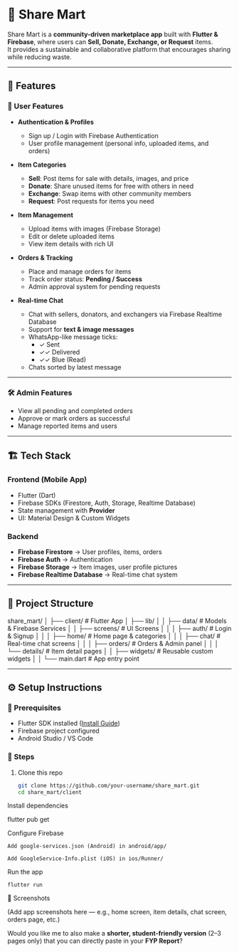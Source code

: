 # 📱 Share Mart

Share Mart is a **community-driven marketplace app** built with **Flutter & Firebase**, where users can **Sell, Donate, Exchange, or Request** items.  
It provides a sustainable and collaborative platform that encourages sharing while reducing waste.

---

## 🚀 Features

### 👤 User Features

- **Authentication & Profiles**
    - Sign up / Login with Firebase Authentication
    - User profile management (personal info, uploaded items, and orders)

- **Item Categories**
    - **Sell**: Post items for sale with details, images, and price
    - **Donate**: Share unused items for free with others in need
    - **Exchange**: Swap items with other community members
    - **Request**: Post requests for items you need

- **Item Management**
    - Upload items with images (Firebase Storage)
    - Edit or delete uploaded items
    - View item details with rich UI

- **Orders & Tracking**
    - Place and manage orders for items
    - Track order status: **Pending / Success**
    - Admin approval system for pending requests

- **Real-time Chat**
    - Chat with sellers, donators, and exchangers via Firebase Realtime Database
    - Support for **text & image messages**
    - WhatsApp-like message ticks:
        - ✓ Sent
        - ✓✓ Delivered
        - ✓✓ Blue (Read)
    - Chats sorted by latest message

---

### 🛠️ Admin Features

- View all pending and completed orders
- Approve or mark orders as successful
- Manage reported items and users

---

## 🏗️ Tech Stack

### **Frontend (Mobile App)**
- Flutter (Dart)
- Firebase SDKs (Firestore, Auth, Storage, Realtime Database)
- State management with **Provider**
- UI: Material Design & Custom Widgets

### **Backend**
- **Firebase Firestore** → User profiles, items, orders
- **Firebase Auth** → Authentication
- **Firebase Storage** → Item images, user profile pictures
- **Firebase Realtime Database** → Real-time chat system

---

## 📂 Project Structure

share_mart/
│
├── client/ # Flutter App
│ ├── lib/
│ │ ├── data/ # Models & Firebase Services
│ │ ├── screens/ # UI Screens
│ │ │ ├── auth/ # Login & Signup
│ │ │ ├── home/ # Home page & categories
│ │ │ ├── chat/ # Real-time chat screens
│ │ │ ├── orders/ # Orders & Admin panel
│ │ │ └── details/ # Item detail pages
│ │ ├── widgets/ # Reusable custom widgets
│ │ └── main.dart # App entry point




---

## ⚙️ Setup Instructions

### 🔑 Prerequisites
- Flutter SDK installed ([Install Guide](https://docs.flutter.dev/get-started/install))
- Firebase project configured
- Android Studio / VS Code

### 📝 Steps

1. Clone this repo
   ```bash
   git clone https://github.com/your-username/share_mart.git
   cd share_mart/client


Install dependencies

flutter pub get

Configure Firebase

    Add google-services.json (Android) in android/app/

    Add GoogleService-Info.plist (iOS) in ios/Runner/

Run the app

    flutter run

📸 Screenshots

(Add app screenshots here — e.g., home screen, item details, chat screen, orders page, etc.)



Would you like me to also make a **shorter, student-friendly version** (2–3 pages only) that you can directly paste in your **FYP Report**?

